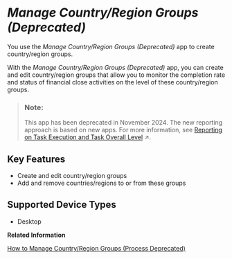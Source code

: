 <!-- loioe130df46c58f49319ef27e927c84a75d -->

# *Manage Country/Region Groups \(Deprecated\)*

You use the *Manage Country/Region Groups \(Deprecated\)* app to create country/region groups.



With the *Manage Country/Region Groups \(Deprecated\)* app, you can create and edit country/region groups that allow you to monitor the completion rate and status of financial close activities on the level of these country/region groups.



> ### Note:  
> This app has been deprecated in November 2024. The new reporting approach is based on new apps. For more information, see [Reporting on Task Execution and Task Overall Level](https://help.sap.com/viewer/b3f5b9cf1ab7498fad5b6f297013d65a/SHIP/en-US/e5dbd00cb7b44e2fa71f2124694aca4f.html "Get an overview of the apps supporting you in your reporting based on task execution and task overall level.") :arrow_upper_right:.



<a name="loioe130df46c58f49319ef27e927c84a75d__section_kx5_stv_fzb"/>

## Key Features



-   Create and edit country/region groups
-   Add and remove countries/regions to or from these groups



<a name="loioe130df46c58f49319ef27e927c84a75d__section_twk_bjs_nzb"/>

## Supported Device Types

-   Desktop


**Related Information**  


[How to Manage Country/Region Groups \(Process Deprecated\)](how-to-manage-country-region-groups-process-deprecated-9236c05.md "Define country/region groups for reports about financial closing activities.")

